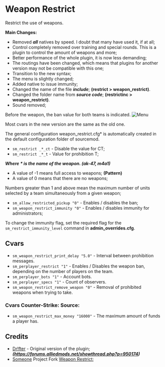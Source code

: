 # Weapon Restrict
Restrict the use of weapons.

**Main Changes:**
- Removed ***all*** natives by speed. I doubt that many have used it, if at all;
- Control completely removed over training and special rounds. This is a plugin to control the amount of weapons and more;
- Better performance of the whole plugin, it is now less demanding;
- The routings have been changed, which means that plugins for another version may not be compatible with this one;
- Transition to the new syntax;
- The menu is slightly changed;
- Added native to issue immunity;
- Changed the name of the file ***include***; **(restrict > weapon_restrict)**.
- Changed the folder name from ***source code***; **(restrictinc > weapon_restrict)**.
- Sound removed;

Before the weapon, the ban value for both teams is indicated.
![Menu](http://hlmod.ru/attachments/upload_2017-10-9_22-34-34-png.26198)

Most cvars in the new version are the same as the old one.

The general configuration  weapon_restrict.cfg* is automatically created in the default configuration folder of sourcemod.

- `sm_restrict _*_ct` - Disable the value for CT;
- `sm_restrict _*_t` - Value for prohibition T;

***Where * is the name of the weapon. (ak-47, m4a1)***

- A value of -1 means full access to weapons; **(Pattern)**
- A value of 0 means that there are no weapons;

Numbers greater than 1 and above mean the maximum number of units selected by a team simultaneously from a given weapon;

- `sm_allow_restricted_pickup "0"` - Enables / disables the ban;
- `sm_weapon_restrict_immunity "0"` - Enables / disables immunity for administrators;

To change the immunity flag, set the required flag for the `sm_restrict_immunity_level` command in **admin_overrides.cfg**.

## Cvars
- `sm_weapon_restrict_print_delay "5.0"` - Interval between prohibition messages.
- `sm_perplayer_restrict "1"` - Enables / Disables the weapon ban, depending on the number of players on the team.
- `sm_perplayer_bots "1"` - Account bots.
- `sm_perplayer_specs "1"` - Count of observers.
- `sm_weapon_restrict_remove_weapon "0"` - Removal of prohibited weapons when trying to take.

### Cvars Counter-Strike: Source:
- `sm_weapon_restrict_max_money "16000"` - The maximum amount of funds a player has.

## Credits
- [Dr!fter](https://forums.alliedmods.net/showthread.php?p=950174) - Original version of the plugin; ***(https://forums.alliedmods.net/showthread.php?p=950174)***
- [Someone](https://github.com/SomethingFromSomewhere) Project Fork [Weapon Restrict](https://github.com/SomethingFromSomewhere/Weapon-Restrict-Forked);
